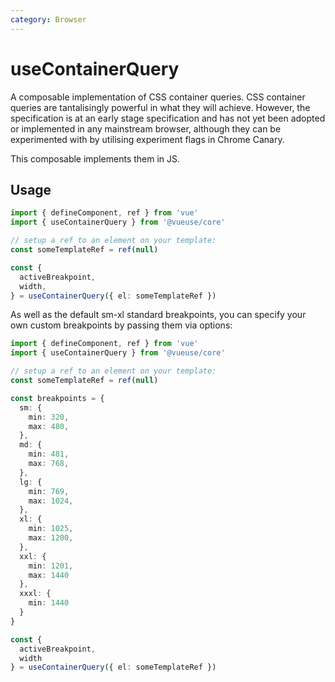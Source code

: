 ```yaml
---
category: Browser
---
```


# useContainerQuery

A composable implementation of CSS container queries. CSS container queries are tantalisingly powerful in what they will achieve.
However, the specification is at an early stage specification and has not yet been adopted or implemented in any mainstream browser,
although they can be experimented with by utilising experiment flags in Chrome Canary.

This composable implements them in JS.

## Usage

```ts
import { defineComponent, ref } from 'vue'
import { useContainerQuery } from '@vueuse/core'

// setup a ref to an element on your template:
const someTemplateRef = ref(null)

const {
  activeBreakpoint,
  width,
} = useContainerQuery({ el: someTemplateRef })
```

As well as the default sm-xl standard breakpoints, you can specify your own custom breakpoints by passing them via options:

```ts
import { defineComponent, ref } from 'vue'
import { useContainerQuery } from '@vueuse/core'

// setup a ref to an element on your template:
const someTemplateRef = ref(null)

const breakpoints = {
  sm: {
    min: 320,
    max: 480,
  },
  md: {
    min: 481,
    max: 768,
  },
  lg: {
    min: 769,
    max: 1024,
  },
  xl: {
    min: 1025,
    max: 1200,
  },
  xxl: {
    min: 1201,
    max: 1440
  },
  xxxl: {
    min: 1440
  }
}

const {
  activeBreakpoint,
  width
} = useContainerQuery({ el: someTemplateRef })
```
